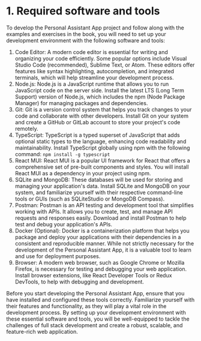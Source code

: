 # 1. Required software and tools

To develop the Personal Assistant App project and follow along with the examples and exercises in the book, you will need to set up your development environment with the following software and tools:

1. Code Editor: A modern code editor is essential for writing and organizing your code efficiently. Some popular options include Visual Studio Code (recommended), Sublime Text, or Atom. These editors offer features like syntax highlighting, autocompletion, and integrated terminals, which will help streamline your development process.
2. Node.js: Node.js is a JavaScript runtime that allows you to run JavaScript code on the server side. Install the latest LTS (Long Term Support) version of Node.js, which includes the npm (Node Package Manager) for managing packages and dependencies.
3. Git: Git is a version control system that helps you track changes to your code and collaborate with other developers. Install Git on your system and create a GitHub or GitLab account to store your project's code remotely.
4. TypeScript: TypeScript is a typed superset of JavaScript that adds optional static types to the language, enhancing code readability and maintainability. Install TypeScript globally using npm with the following command: `npm install -g typescript`
5. React MUI: React MUI is a popular UI framework for React that offers a comprehensive set of pre-built components and styles. You will install React MUI as a dependency in your project using npm.
6. SQLite and MongoDB: These databases will be used for storing and managing your application's data. Install SQLite and MongoDB on your system, and familiarize yourself with their respective command-line tools or GUIs (such as SQLiteStudio or MongoDB Compass).
7. Postman: Postman is an API testing and development tool that simplifies working with APIs. It allows you to create, test, and manage API requests and responses easily. Download and install Postman to help test and debug your application's APIs.
8. Docker (Optional): Docker is a containerization platform that helps you package and deploy your applications with their dependencies in a consistent and reproducible manner. While not strictly necessary for the development of the Personal Assistant App, it is a valuable tool to learn and use for deployment purposes.
9. Browser: A modern web browser, such as Google Chrome or Mozilla Firefox, is necessary for testing and debugging your web application. Install browser extensions, like React Developer Tools or Redux DevTools, to help with debugging and development.

Before you start developing the Personal Assistant App, ensure that you have installed and configured these tools correctly. Familiarize yourself with their features and functionality, as they will play a vital role in the development process. By setting up your development environment with these essential software and tools, you will be well-equipped to tackle the challenges of full stack development and create a robust, scalable, and feature-rich web application.
